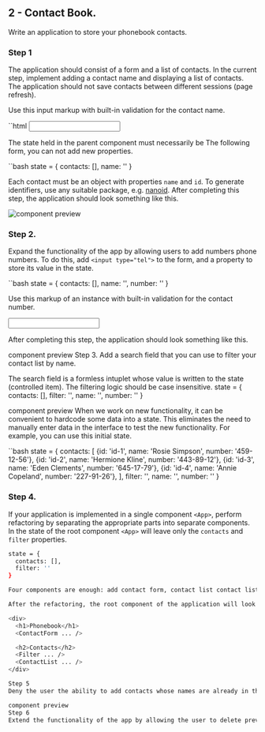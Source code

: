 ## 2 - Contact Book.

Write an application to store your phonebook contacts.

### Step 1

The application should consist of a form and a list of contacts. In the current
step, implement adding a contact name and displaying a list of contacts. The
application should not save contacts between different sessions (page refresh).

Use this input markup with built-in validation for the contact name.

``html <input
  type="text"
  name="name"
  pattern="^[a-zA-Zа-яА-Я]+(([' -][a-zA-Zа-яА-Я ])?[a-zA-Zа-яА-Я]*)*$"
  title="Name may contain only letters, apostrophe, dash and spaces. For example Adrian, Jacob Mercer, Charles de Batz de Castelmore d'Artagnan."
  required
/>

The state held in the parent component <App> must necessarily be The following
form, you can not add new properties.

``bash state = { contacts: [], name: '' }

Each contact must be an object with properties `name` and `id`. To generate
identifiers, use any suitable package, e.g.
[nanoid](https://www.npmjs.com/package/nanoid). After completing this step, the
application should look something like this.

<Image
  src="img/hw-02/phonebook/step-1.png"
  alt="component preview"
  maxWidth={960}
/>

### Step 2.

Expand the functionality of the app by allowing users to add numbers phone
numbers. To do this, add `<input type="tel">` to the form, and a property to
store its value in the state.

``bash state = { contacts: [], name: '', number: '' }

Use this markup of an instance with built-in validation for the contact number.

<input
  type="tel"
  name="number"
  pattern="\+?\d{1,4}?[-.\s]?\(?\d{1,3}?\)?[-.\s]?\d{1,4}[-.\s]?\d{1,4}[-.\s]?\d{1,9}"
  title="Phone number must be digits and can contain spaces, dashes, parentheses and can start with +"
  required
/>

After completing this step, the application should look something like this.

component preview Step 3. Add a search field that you can use to filter your
contact list by name.

The search field is a formless intuplet whose value is written to the state
(controlled item). The filtering logic should be case insensitive. state = {
contacts: [], filter: '', name: '', number: '' }

component preview When we work on new functionality, it can be convenient to
hardcode some data into a state. This eliminates the need to manually enter data
in the interface to test the new functionality. For example, you can use this
initial state.

``bash state = { contacts: [ {id: 'id-1', name: 'Rosie Simpson', number:
'459-12-56'}, {id: 'id-2', name: 'Hermione Kline', number: '443-89-12'}, {id:
'id-3', name: 'Eden Clements', number: '645-17-79'}, {id: 'id-4', name: 'Annie
Copeland', number: '227-91-26'}, ], filter: '', name: '', number: '' }

### Step 4.

If your application is implemented in a single component `<App>`, perform
refactoring by separating the appropriate parts into separate components. In the
state of the root component `<App>` will leave only the `contacts` and `filter`
properties.

```bash
state = {
  contacts: [],
  filter: ''
}

Four components are enough: add contact form, contact list contact list, contact list item, and search filter.

After the refactoring, the root component of the application will look like this.

<div>
  <h1>Phonebook</h1>
  <ContactForm ... />

  <h2>Contacts</h2>
  <Filter ... />
  <ContactList ... />
</div>

Step 5
Deny the user the ability to add contacts whose names are already in the phonebook. If you try to do so, print alert with a warning.

component preview
Step 6
Extend the functionality of the app by allowing the user to delete previously saved contacts.

```

